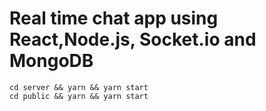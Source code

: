 # Real time chat app using React,Node.js, Socket.io and MongoDB

```
cd server && yarn && yarn start
cd public && yarn && yarn start
```
